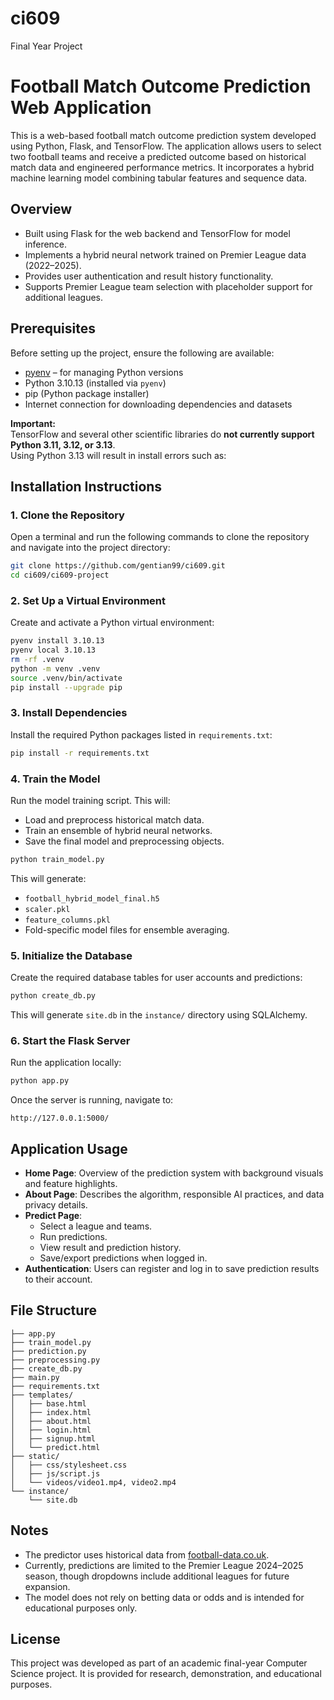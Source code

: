 # ci609  
Final Year Project

# Football Match Outcome Prediction Web Application

This is a web-based football match outcome prediction system developed using Python, Flask, and TensorFlow. The application allows users to select two football teams and receive a predicted outcome based on historical match data and engineered performance metrics. It incorporates a hybrid machine learning model combining tabular features and sequence data.

## Overview

- Built using Flask for the web backend and TensorFlow for model inference.
- Implements a hybrid neural network trained on Premier League data (2022–2025).
- Provides user authentication and result history functionality.
- Supports Premier League team selection with placeholder support for additional leagues.

## Prerequisites

Before setting up the project, ensure the following are available:

- [pyenv](https://github.com/pyenv/pyenv) – for managing Python versions
- Python 3.10.13 (installed via `pyenv`)
- pip (Python package installer)
- Internet connection for downloading dependencies and datasets

**Important:**  
TensorFlow and several other scientific libraries do **not currently support Python 3.11, 3.12, or 3.13**.  
Using Python 3.13 will result in install errors such as:


## Installation Instructions

### 1. Clone the Repository

Open a terminal and run the following commands to clone the repository and navigate into the project directory:

```bash
git clone https://github.com/gentian99/ci609.git
cd ci609/ci609-project
```

### 2. Set Up a Virtual Environment

Create and activate a Python virtual environment:

```bash
pyenv install 3.10.13               
pyenv local 3.10.13                   
rm -rf .venv                         
python -m venv .venv                
source .venv/bin/activate  
pip install --upgrade pip        
```

### 3. Install Dependencies

Install the required Python packages listed in `requirements.txt`:

```bash
pip install -r requirements.txt
```

### 4. Train the Model

Run the model training script. This will:

- Load and preprocess historical match data.
- Train an ensemble of hybrid neural networks.
- Save the final model and preprocessing objects.

```bash
python train_model.py
```

This will generate:
- `football_hybrid_model_final.h5`
- `scaler.pkl`
- `feature_columns.pkl`
- Fold-specific model files for ensemble averaging.

### 5. Initialize the Database

Create the required database tables for user accounts and predictions:

```bash
python create_db.py
```

This will generate `site.db` in the `instance/` directory using SQLAlchemy.

### 6. Start the Flask Server

Run the application locally:

```bash
python app.py
```

Once the server is running, navigate to:

```
http://127.0.0.1:5000/
```

## Application Usage

- **Home Page**: Overview of the prediction system with background visuals and feature highlights.
- **About Page**: Describes the algorithm, responsible AI practices, and data privacy details.
- **Predict Page**:
  - Select a league and teams.
  - Run predictions.
  - View result and prediction history.
  - Save/export predictions when logged in.
- **Authentication**: Users can register and log in to save prediction results to their account.

## File Structure

```
├── app.py
├── train_model.py
├── prediction.py
├── preprocessing.py
├── create_db.py
├── main.py
├── requirements.txt
├── templates/
│   ├── base.html
│   ├── index.html
│   ├── about.html
│   ├── login.html
│   ├── signup.html
│   └── predict.html
├── static/
│   ├── css/stylesheet.css
│   ├── js/script.js
│   └── videos/video1.mp4, video2.mp4
└── instance/
    └── site.db
```

## Notes

- The predictor uses historical data from [football-data.co.uk](https://www.football-data.co.uk/).
- Currently, predictions are limited to the Premier League 2024–2025 season, though dropdowns include additional leagues for future expansion.
- The model does not rely on betting data or odds and is intended for educational purposes only.

## License

This project was developed as part of an academic final-year Computer Science project. It is provided for research, demonstration, and educational purposes.
